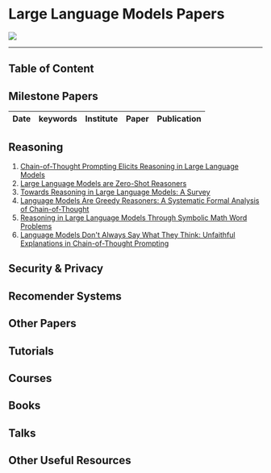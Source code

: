 # Large Language Models Papers

![](resources/image1.gif)

---

## Table of Content

## Milestone Papers

|  Date  |       keywords       |    Institute    | Paper                                                                                                                                                                               | Publication |
| :-----: | :------------------: | :--------------: | :---------------------------------------------------------------------------------------------------------------------------------------------------------------------------------- | :---------: |




## Reasoning 
1. [Chain-of-Thought Prompting Elicits Reasoning in Large Language Models](https://proceedings.neurips.cc/paper_files/paper/2022/file/9d5609613524ecf4f15af0f7b31abca4-Paper-Conference.pdf)
2. [Large Language Models are Zero-Shot Reasoners](https://proceedings.neurips.cc/paper_files/paper/2022/file/8bb0d291acd4acf06ef112099c16f326-Supplemental-Conference.pdf)
3. [Towards Reasoning in Large Language Models: A Survey](https://arxiv.org/abs/2212.10403)
4. [Language Models Are Greedy Reasoners: A Systematic Formal Analysis of Chain-of-Thought](https://arxiv.org/abs/2210.01240)
5. [Reasoning in Large Language Models Through Symbolic Math Word Problems](https://arxiv.org/abs/2308.01906)
6. [Language Models Don't Always Say What They Think: Unfaithful Explanations in Chain-of-Thought Prompting](https://arxiv.org/abs/2305.04388)

## Security & Privacy

## Recomender Systems

## Other Papers

## Tutorials

## Courses

## Books

## Talks

## Other Useful Resources


